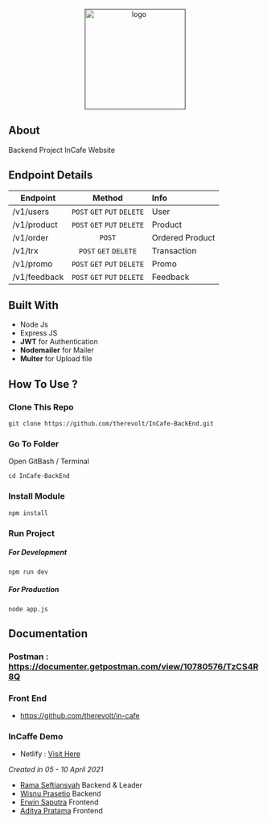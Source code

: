<p align="center">
  <a href="" rel="noopener">
 <img width=200px src="https://i.ibb.co/ypgfdYR/Blue-and-Yellow-Buffet-Restaurant-Logo.png" alt="logo"></a>
</p>

## About
Backend Project InCafe Website

## Endpoint Details
| Endpoint      | Method           | Info |
| ------------- |:-------------:|:---|
| /v1/users  | `POST` `GET` `PUT` `DELETE` | User |
| /v1/product | `POST` `GET` `PUT` `DELETE` | Product |
| /v1/order | `POST` | Ordered Product |
| /v1/trx | `POST` `GET` `DELETE` | Transaction |
| /v1/promo | `POST` `GET` `PUT` `DELETE` | Promo |
| /v1/feedback | `POST` `GET` `PUT` `DELETE` | Feedback |

## Built With

* Node Js
* Express JS
* **JWT** for Authentication
* **Nodemailer** for Mailer
* **Multer** for Upload file

## How To Use ?
### Clone This Repo
```
git clone https://github.com/therevolt/InCafe-BackEnd.git
```
### Go To Folder
Open GitBash / Terminal
```
cd InCafe-BackEnd
```
### Install Module
```
npm install
```
### Run Project
##### For Development
```
npm run dev
```
##### For Production
```
node app.js
```

## Documentation
### Postman : https://documenter.getpostman.com/view/10780576/TzCS4R8Q

### Front End 
* https://github.com/therevolt/in-cafe

### InCaffe Demo
* Netlify : [Visit Here](https://incafe.netlify.app)


*Created in 05 - 10 April 2021* 
- [Rama Seftiansyah](https://github.com/therevolt) Backend & Leader
- [Wisnu Prasetio](https://github.com/prasetioad) Backend
- [Erwin Saputra](https://github.com/ErwinSaputraSulistio) Frontend
- [Aditya Pratama](https://github.com/heatclift77) Frontend



